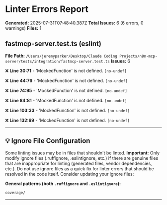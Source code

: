 # Linter Errors Report

**Generated:** 2025-07-31T07:48:40.387Z
**Total Issues:** 6 (6 errors, 0 warnings)
**Files:** 1

## fastmcp-server.test.ts (eslint)

**File Path:** `/Users/jeremyparker/Desktop/Claude Coding Projects/n8n-mcp-server/tests/integration/fastmcp-server.test.ts`
**Issues:** 6

❌ **Line 30:71** - 'MockedFunction' is not defined. `[no-undef]`

❌ **Line 44:76** - 'MockedFunction' is not defined. `[no-undef]`

❌ **Line 74:95** - 'MockedFunction' is not defined. `[no-undef]`

❌ **Line 84:81** - 'MockedFunction' is not defined. `[no-undef]`

❌ **Line 103:33** - 'MockedFunction' is not defined. `[no-undef]`

❌ **Line 132:69** - 'MockedFunction' is not defined. `[no-undef]`

---

## 💡 Ignore File Configuration

Some linting issues may be in files that shouldn't be linted. **Important:** Only modify ignore files (.ruffignore, .eslintignore, etc.) if there are genuine files that are inappropriate for linting (generated files, vendor dependencies, etc.). Do not use ignore files as a quick fix for linter errors that should be resolved in the code itself. Consider updating your ignore files:

**General patterns (both `.ruffignore` and `.eslintignore`):**
```
coverage/
```

---


